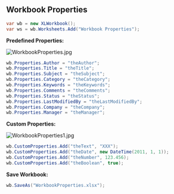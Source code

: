 ## Workbook Properties

```c#
var wb = new XLWorkbook();
var ws = wb.Worksheets.Add("Workbook Properties");
```

**Predefined Properties:**  

![WorkbookProperties.jpg](http://download-codeplex.sec.s-msft.com/Download?ProjectName=closedxml&DownloadId=165385 "WorkbookProperties.jpg")  

```c#
wb.Properties.Author = "theAuthor";
wb.Properties.Title = "theTitle";
wb.Properties.Subject = "theSubject";
wb.Properties.Category = "theCategory";
wb.Properties.Keywords = "theKeywords";
wb.Properties.Comments = "theComments";
wb.Properties.Status = "theStatus";
wb.Properties.LastModifiedBy = "theLastModifiedBy";
wb.Properties.Company = "theCompany";
wb.Properties.Manager = "theManager";
```

**Custom Properties:**  

![WorkbookProperties1.jpg](http://download-codeplex.sec.s-msft.com/Download?ProjectName=closedxml&DownloadId=202032 "WorkbookProperties1.jpg")  

```c#
wb.CustomProperties.Add("theText", "XXX");
wb.CustomProperties.Add("theDate", new DateTime(2011, 1, 1));
wb.CustomProperties.Add("theNumber", 123.456);
wb.CustomProperties.Add("theBoolean", true);
```

**Save Workbook:**  

```c#
wb.SaveAs("WorkbookProperties.xlsx");
```
